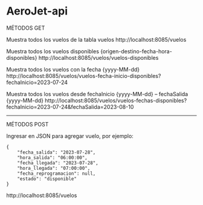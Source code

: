 # AeroJet-api

MÉTODOS GET

Muestra todos los vuelos de la tabla vuelos
http://localhost:8085/vuelos

Muestra todos los vuelos disponibles
{origen-destino-fecha-hora-disponibles}
http://localhost:8085/vuelos/vuelos-disponibles

Muestra todos los vuelos con la fecha {yyyy-MM-dd}
http://localhost:8085/vuelos/vuelos-fecha-inicio-disponibles?fechaInicio=2023-07-24

Muestra todos los vuelos desde fechaInicio {yyyy-MM-dd} – fechaSalida {yyyy-MM-dd}
http://localhost:8085/vuelos/vuelos-fechas-disponibles?fechaInicio=2023-07-24&fechaSalida=2023-08-10

***********************************************************************************************************************
MÉTODOS POST

Ingresar en JSON para agregar vuelo, por ejemplo:

    {
        "fecha_salida": "2023-07-28",
        "hora_salida": "06:00:00",
        "fecha_llegada": "2023-07-28",
        "hora_llegada": "07:00:00",
        "fecha_reprogramacion": null,
        "estado": "disponible"
    }
    
http://localhost:8085/vuelos


